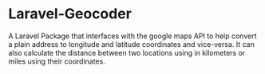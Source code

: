 # Laravel-Geocoder
A Laravel Package that interfaces with the google maps API to help convert a plain address to longitude and latitude coordinates and vice-versa. It can also calculate the distance between two locations using in kilometers or miles using their coordinates.
